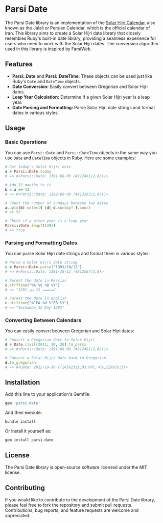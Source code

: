 # Parsi Date

The Parsi Date library is an implementation of the [Solar Hijri Calendar](http://en.wikipedia.org/wiki/Solar_Hijri_calendar), also known as the Jalali or Persian Calendar, which is the official calendar of Iran. This library aims to create a Solar Hijri date library that closely resembles Ruby's built-in date library, providing a seamless experience for users who need to work with the Solar Hijri dates. The conversion algorithm used in this library is inspired by FarsiWeb.

## Features

- **Parsi::Date** and **Parsi::DateTime**: These objects can be used just like Ruby's `Date` and `DateTime` objects.
- **Date Conversion:** Easily convert between Gregorian and Solar Hijri dates.
- **Leap Year Calculation:** Determine if a given Solar Hijri year is a leap year.
- **Date Parsing and Formatting:** Parse Solar Hijri date strings and format dates in various styles.

## Usage

### Basic Operations

You can use `Parsi::Date` and `Parsi::DateTime` objects in the same way you use `Date` and `DateTime` objects in Ruby. Here are some examples:

```ruby
# Get today's Solar Hijri date
a = Parsi::Date.today
# => #<Parsi::Date: 1391-08-09 (4912461/2,0/1)>

# Add 12 months to it
b = a >> 12
# => #<Parsi::Date: 1392-08-09 (4913193/2,0/1)>

# Count the number of Sundays between two dates
a.upto(b).select{ |d| d.sunday? }.count
# => 52

# Check if a given year is a leap year
Parsi::Date.leap?(1391)
# => true
```

### Parsing and Formatting Dates

You can parse Solar Hijri date strings and format them in various styles:

```ruby
# Parse a Solar Hijri date string
c = Parsi::Date.parse("1391/10/12")
# => #<Parsi::Date: 1391-10-12 (4912587/2,0)>

# Format the date in Persian
c.strftime("%A %d %B %Y")
# => "سه‌شنبه 12 دی 1391"

# Format the date in English
c.strftime("%^EA %d %^EB %Y")
# => "Seshambe 12 Day 1391"
```

### Converting Between Calendars

You can easily convert between Gregorian and Solar Hijri dates:

```ruby
# Convert a Gregorian date to Solar Hijri
d = Date.civil(2012, 10, 30).to_parsi
# => #<Parsi::Date: 1391-08-09 (4912461/2,0/1)>

# Convert a Solar Hijri date back to Gregorian
d.to_gregorian
# => #<Date: 2012-10-30 ((2456231j,0s,0n),+0s,2299161j)>
```

## Installation

Add this line to your application's Gemfile:

```ruby
gem 'parsi-date'
```

And then execute:

```sh
bundle install
```

Or install it yourself as:

```sh
gem install parsi-date
```

## License

The Parsi Date library is open-source software licensed under the MIT license.

## Contributing

If you would like to contribute to the development of the Parsi Date library, please feel free to fork the repository and submit pull requests. Contributions, bug reports, and feature requests are welcome and appreciated.
